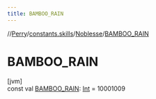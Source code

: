 ```yaml
---
title: BAMBOO_RAIN
---
```

//[Perry](../../../index.html)/[constants.skills](../index.html)/[Noblesse](index.html)/[BAMBOO_RAIN](-b-a-m-b-o-o_-r-a-i-n.html)



# BAMBOO_RAIN



[jvm]\
const val [BAMBOO_RAIN](-b-a-m-b-o-o_-r-a-i-n.html): [Int](https://kotlinlang.org/api/latest/jvm/stdlib/kotlin/-int/index.html) = 10001009




